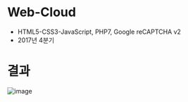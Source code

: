 # Web-Cloud
- HTML5-CSS3-JavaScript, PHP7, Google reCAPTCHA v2
- 2017년 4분기

# 결과
![image](https://github.com/Neibce/Web-Cloud/assets/18096595/30440318-001a-4ea0-94ab-416680e62ab6)
